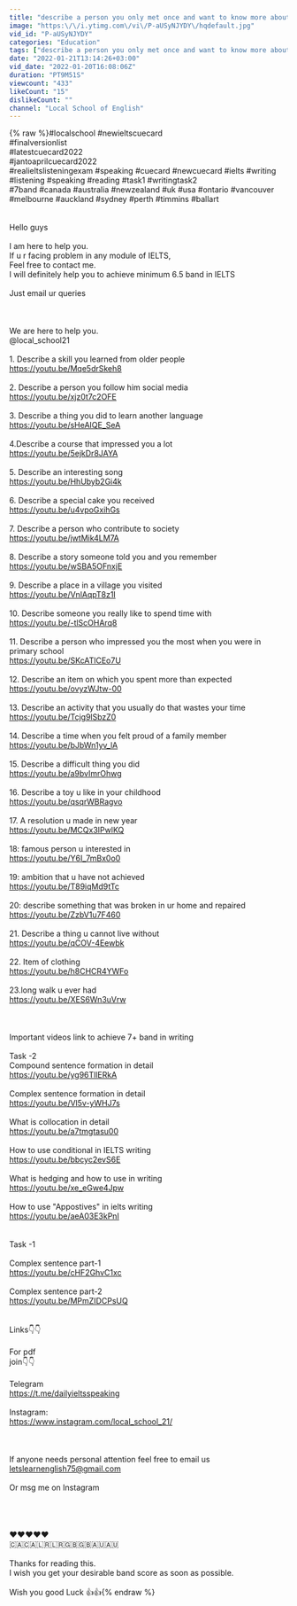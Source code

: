 ```yaml
---
title: "describe a person you only met once and want to know more about"
image: "https:\/\/i.ytimg.com\/vi\/P-aUSyNJYDY\/hqdefault.jpg"
vid_id: "P-aUSyNJYDY"
categories: "Education"
tags: ["describe a person you only met once and want to know more about cue card","person only meet once cue card"]
date: "2022-01-21T13:14:26+03:00"
vid_date: "2022-01-20T16:08:06Z"
duration: "PT9M51S"
viewcount: "433"
likeCount: "15"
dislikeCount: ""
channel: "Local School of English"
---
```

{% raw %}#localschool  #newieltscuecard<br />#finalversionlist<br />#latestcuecard2022<br />#jantoaprilcuecard2022<br /> #realieltslisteningexam #speaking #cuecard #newcuecard #ielts #writing #listening #speaking #reading #task1 #writingtask2<br />#7band #canada #australia #newzealand #uk #usa #ontario #vancouver #melbourne #auckland #sydney #perth #timmins #ballart <br /><br /><br />Hello guys<br /><br />I am here to help you. <br />If u r facing problem in any module of IELTS, <br />Feel free to contact me. <br />I will definitely help you to achieve minimum 6.5 band in IELTS<br /><br />Just email ur queries <br /><br /><br /><br />We are here to help you. <br />@local_school21<br /><br />1. Describe a skill you learned from older people<br /><a rel="nofollow" target="blank" href="https://youtu.be/Mqe5drSkeh8">https://youtu.be/Mqe5drSkeh8</a><br /><br />2. Describe a person you follow him social media<br /><a rel="nofollow" target="blank" href="https://youtu.be/xjz0t7c2OFE">https://youtu.be/xjz0t7c2OFE</a><br /><br />3. Describe a thing you did to learn another language<br /><a rel="nofollow" target="blank" href="https://youtu.be/sHeAIQE_SeA">https://youtu.be/sHeAIQE_SeA</a><br /><br />4.Describe a course that impressed you a lot<br /><a rel="nofollow" target="blank" href="https://youtu.be/5ejkDr8JAYA">https://youtu.be/5ejkDr8JAYA</a><br /><br />5. Describe an interesting song<br /><a rel="nofollow" target="blank" href="https://youtu.be/HhUbyb2Gi4k">https://youtu.be/HhUbyb2Gi4k</a><br /><br />6. Describe a special cake you received<br /><a rel="nofollow" target="blank" href="https://youtu.be/u4vpoGxihGs">https://youtu.be/u4vpoGxihGs</a><br /><br />7. Describe a person who contribute to society<br /><a rel="nofollow" target="blank" href="https://youtu.be/jwtMik4LM7A">https://youtu.be/jwtMik4LM7A</a><br /><br />8. Describe a story someone told you and you remember<br /><a rel="nofollow" target="blank" href="https://youtu.be/wSBA5OFnxjE">https://youtu.be/wSBA5OFnxjE</a><br /><br />9. Describe a place in a village you visited<br /><a rel="nofollow" target="blank" href="https://youtu.be/VnlAqpT8z1I">https://youtu.be/VnlAqpT8z1I</a><br /><br />10. Describe someone you really like to spend time with<br /><a rel="nofollow" target="blank" href="https://youtu.be/-tlScOHArq8">https://youtu.be/-tlScOHArq8</a><br /><br />11. Describe a person who impressed you the most when you were in primary school<br /><a rel="nofollow" target="blank" href="https://youtu.be/SKcATlCEo7U">https://youtu.be/SKcATlCEo7U</a><br /><br />12. Describe an item on which you spent more than expected<br /><a rel="nofollow" target="blank" href="https://youtu.be/ovyzWJtw-00">https://youtu.be/ovyzWJtw-00</a><br /><br />13. Describe an activity that you usually do that wastes your time<br /><a rel="nofollow" target="blank" href="https://youtu.be/Tcjg9lSbzZ0">https://youtu.be/Tcjg9lSbzZ0</a><br /><br />14. Describe a time when you felt proud of a family member<br /><a rel="nofollow" target="blank" href="https://youtu.be/bJbWn1yv_lA">https://youtu.be/bJbWn1yv_lA</a><br /><br />15. Describe a difficult thing you did<br /><a rel="nofollow" target="blank" href="https://youtu.be/a9bvImrOhwg">https://youtu.be/a9bvImrOhwg</a><br /><br />16. Describe a toy u like in your childhood<br /><a rel="nofollow" target="blank" href="https://youtu.be/qsqrWBRagvo">https://youtu.be/qsqrWBRagvo</a><br /><br />17. A resolution u made in new year<br /><a rel="nofollow" target="blank" href="https://youtu.be/MCQx3IPwlKQ">https://youtu.be/MCQx3IPwlKQ</a><br /><br />18: famous person u interested in<br /><a rel="nofollow" target="blank" href="https://youtu.be/Y6I_7mBx0o0">https://youtu.be/Y6I_7mBx0o0</a><br /><br />19: ambition that u have not achieved<br /><a rel="nofollow" target="blank" href="https://youtu.be/T89iqMd9tTc">https://youtu.be/T89iqMd9tTc</a><br /><br />20: describe something that was broken in ur home and repaired<br /><a rel="nofollow" target="blank" href="https://youtu.be/ZzbV1u7F460">https://youtu.be/ZzbV1u7F460</a><br /><br />21. Describe a thing u cannot live without<br /><a rel="nofollow" target="blank" href="https://youtu.be/qCOV-4Eewbk">https://youtu.be/qCOV-4Eewbk</a><br /><br />22. Item of clothing<br /><a rel="nofollow" target="blank" href="https://youtu.be/h8CHCR4YWFo">https://youtu.be/h8CHCR4YWFo</a><br /><br />23.long walk u ever had<br /><a rel="nofollow" target="blank" href="https://youtu.be/XES6Wn3uVrw">https://youtu.be/XES6Wn3uVrw</a><br /><br /><br /><br />Important videos link to achieve 7+ band in writing<br /><br />Task -2 <br />Compound sentence formation in detail<br /><a rel="nofollow" target="blank" href="https://youtu.be/yg96TllERkA">https://youtu.be/yg96TllERkA</a><br /><br />Complex sentence formation in detail<br /><a rel="nofollow" target="blank" href="https://youtu.be/Vl5v-yWHJ7s">https://youtu.be/Vl5v-yWHJ7s</a><br /><br />What is collocation in detail<br /><a rel="nofollow" target="blank" href="https://youtu.be/a7tmgtasu00">https://youtu.be/a7tmgtasu00</a><br /><br />How to use conditional in IELTS writing<br /><a rel="nofollow" target="blank" href="https://youtu.be/bbcyc2evS6E">https://youtu.be/bbcyc2evS6E</a><br /><br />What is hedging and how to use in writing<br /><a rel="nofollow" target="blank" href="https://youtu.be/xe_eGwe4Jpw">https://youtu.be/xe_eGwe4Jpw</a><br /><br />How to use &quot;Appostives&quot; in ielts writing<br /><a rel="nofollow" target="blank" href="https://youtu.be/aeA03E3kPnI">https://youtu.be/aeA03E3kPnI</a><br /><br /><br />Task -1<br /><br />Complex sentence part-1<br /><a rel="nofollow" target="blank" href="https://youtu.be/cHF2GhvC1xc">https://youtu.be/cHF2GhvC1xc</a><br /><br />Complex sentence part-2<br /><a rel="nofollow" target="blank" href="https://youtu.be/MPmZIDCPsUQ">https://youtu.be/MPmZIDCPsUQ</a><br /><br /><br />Links👇👇<br /><br />For pdf <br />join👇👇<br /><br />Telegram<br /><a rel="nofollow" target="blank" href="https://t.me/dailyieltsspeaking">https://t.me/dailyieltsspeaking</a><br /><br />Instagram:<br /><a rel="nofollow" target="blank" href="https://www.instagram.com/local_school_21/">https://www.instagram.com/local_school_21/</a><br /><br /><br /><br />If anyone needs personal attention feel free to email us<br />letslearnenglish75@gmail.com<br /><br />Or msg me on Instagram<br /><br /><br /><br /><br />      ❤❤❤❤❤<br />🇨🇦🇨🇦🇱🇷🇱🇷🇬🇧🇬🇧🇦🇺🇦🇺<br /><br />Thanks for reading this. <br />I wish you get your desirable band score as soon as possible. <br /><br />Wish you good Luck 👍👍{% endraw %}
